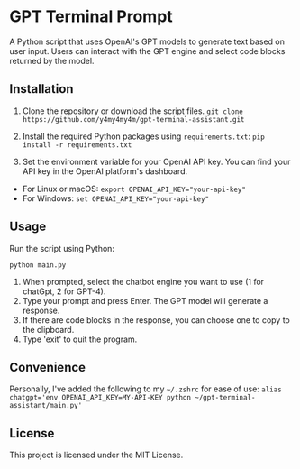 # GPT Terminal Prompt

A Python script that uses OpenAI's GPT models to generate text based on user input. Users can interact with the GPT engine and select code blocks returned by the model.

## Installation

1. Clone the repository or download the script files.
`git clone https://github.com/y4my4my4m/gpt-terminal-assistant.git`

2. Install the required Python packages using `requirements.txt`:
`pip install -r requirements.txt`

3. Set the environment variable for your OpenAI API key. You can find your API key in the OpenAI platform's dashboard.

- For Linux or macOS:
    `export OPENAI_API_KEY="your-api-key"`
- For Windows:
    `set OPENAI_API_KEY="your-api-key"`

## Usage

Run the script using Python:

`python main.py`

1. When prompted, select the chatbot engine you want to use (1 for chatGpt, 2 for GPT-4).
2. Type your prompt and press Enter. The GPT model will generate a response.
3. If there are code blocks in the response, you can choose one to copy to the clipboard.
4. Type 'exit' to quit the program.

## Convenience

Personally, I've added the following to my `~/.zshrc` for ease of use:
`alias chatgpt='env OPENAI_API_KEY=MY-API-KEY python ~/gpt-terminal-assistant/main.py'`

## License

This project is licensed under the MIT License.
